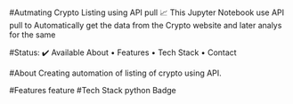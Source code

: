 #Autmating Crypto Listing using API pull
📈 This Jupyter Notebook use API pull to Automatically get the data from the Crypto website and later analys for the same
         

#Status: ✔️ Available
About • Features • Tech Stack • Contact

#About
Creating automation of listing of crypto using API.

#Features
 feature
#Tech Stack
python Badge 
